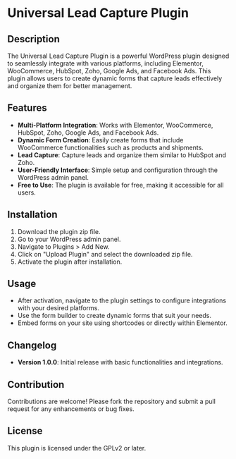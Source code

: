 # Universal Lead Capture Plugin

## Description
The Universal Lead Capture Plugin is a powerful WordPress plugin designed to seamlessly integrate with various platforms, including Elementor, WooCommerce, HubSpot, Zoho, Google Ads, and Facebook Ads. This plugin allows users to create dynamic forms that capture leads effectively and organize them for better management.

## Features
- **Multi-Platform Integration**: Works with Elementor, WooCommerce, HubSpot, Zoho, Google Ads, and Facebook Ads.
- **Dynamic Form Creation**: Easily create forms that include WooCommerce functionalities such as products and shipments.
- **Lead Capture**: Capture leads and organize them similar to HubSpot and Zoho.
- **User-Friendly Interface**: Simple setup and configuration through the WordPress admin panel.
- **Free to Use**: The plugin is available for free, making it accessible for all users.

## Installation
1. Download the plugin zip file.
2. Go to your WordPress admin panel.
3. Navigate to Plugins > Add New.
4. Click on "Upload Plugin" and select the downloaded zip file.
5. Activate the plugin after installation.

## Usage
- After activation, navigate to the plugin settings to configure integrations with your desired platforms.
- Use the form builder to create dynamic forms that suit your needs.
- Embed forms on your site using shortcodes or directly within Elementor.

## Changelog
- **Version 1.0.0**: Initial release with basic functionalities and integrations.

## Contribution
Contributions are welcome! Please fork the repository and submit a pull request for any enhancements or bug fixes.

## License
This plugin is licensed under the GPLv2 or later.